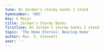 ```yaml
---
tune: On Jordan's stormy banks I stand
hymnnumber: '905'
key: G Major
title: Jordan's Stormy Banks
firstline: On Jordan's stormy banks I stand
topic: 'The Home Eternal: Nearing Home'
author: Rev. S. Stennett
year: '-'
---
```

